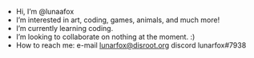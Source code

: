 - Hi, I’m @lunaafox
- I’m interested in art, coding, games, animals, and much more!
- I’m currently learning coding.
- I’m looking to collaborate on nothing at the moment. :)
- How to reach me: e-mail lunarfox@disroot.org discord lunarfox#7938

<!---
lunaafox/lunaafox is a ✨ special ✨ repository because its `README.md` (this file) appears on your GitHub profile.
You can click the Preview link to take a look at your changes.
--->
